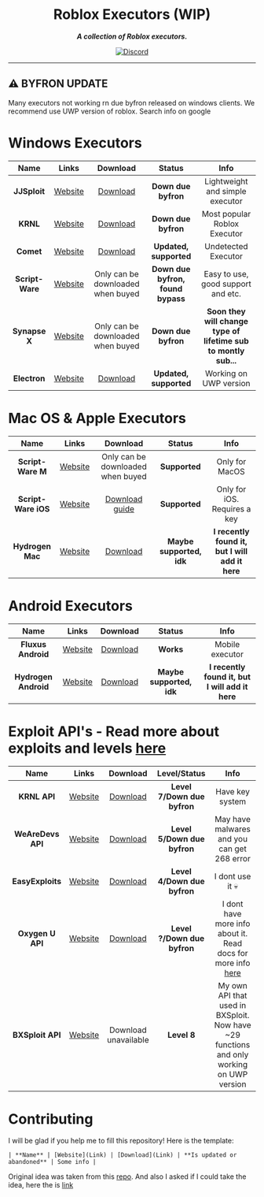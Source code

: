 <div align="center">

Roblox Executors (WIP)
===
***A collection of Roblox executors.***
 
[![Discord](https://img.shields.io/discord/931595732752953375?style=for-the-badge)](https://discord.gg/p7cxhw7E2M)
</div>

-------

## ⚠ BYFRON UPDATE
Many executors not working rn due byfron released on windows clients. We recommend use UWP version of roblox. Search info on google

# Windows Executors

| Name | Links | Download | Status | Info |
| :--: | :---: | :------: | :----: | :--: |
| **JJSploit** | [Website](https://wearedevs.net/dinfo/JJSploit) | [Download](https://wearedevs.net/d/JJSploit) | **Down due byfron** | Lightweight and simple executor |
| **KRNL** | [Website](https://krnl.place) | [Download](https://krnl.place/download.html) | **Down due byfron** | Most popular Roblox Executor |
| **Comet** | [Website](https://cometrbx.xyz) | [Download](https://wearedevs.net/d/Comet) | **Updated, supported** | Undetected Executor |
| **Script-Ware** | [Website](https://www.script-ware.com/w) | Only can be downloaded when buyed | **Down due byfron, found bypass** | Easy to use, good support and etc. |
| **Synapse X** | [Website](https://x.synapse.to) | Only can be downloaded when buyed | **Down due byfron** | **Soon they will change type of lifetime sub to montly sub...** |
| **Electron** | [Website](https://ryos.lol/) | [Download](https://ryos.lol/download.php) | **Updated, supported** | Working on UWP version |

# Mac OS & Apple Executors

| Name | Links | Download | Status | Info |
| :--: | :---: | :------: | :----: | :--: |
| **Script-Ware M** | [Website](https://www.script-ware.com/m) | Only can be downloaded when buyed | **Supported** | Only for MacOS |
| **Script-Ware iOS** | [Website](https://www.script-ware.com/ios) | [Download guide](https://dev.script-ware.com/docs/iOS/install-guide) | **Supported** | Only for iOS. Requires a key |
| **Hydrogen Mac** | [Website](https://hydrogen.onl) | [Download](https://hydrogen.onl/hydrogen_mac) | **Maybe supported, idk** | **I recently found it, but I will add it here** |

# Android Executors

| Name | Links | Download | Status | Info |
| :--: | :---: | :------: | :----: | :--: |
| **Fluxus Android** | [Website](https://fluxteam.net/android) | [Download](https://linkvertise.com/530799/fluxus-android-download/1) | **Works** | Mobile executor |
| **Hydrogen Android** | [Website](https://hydrogen.onl) | [Download](https://hydrogen.onl/hydrogen.apk) | **Maybe supported, idk** | **I recently found it, but I will add it here** |

# Exploit API's - Read more about exploits and levels [here](https://roblox.fandom.com/wiki/Exploit#Exploit_Levels)

| Name | Links | Download | Level/Status | Info |
| :--: | :---: | :------: | :----: | :--: |
| **KRNL API** | [Website](https://krnl.place) | [Download](https://k-storage.com/bootstrapper/files/KrnlAPI.dll) | **Level 7/Down due byfron** | Have key system |
| **WeAreDevs API** | [Website](https://wearedevs.net/d/Exploit%20API) | [Download](https://cdnwrd2.com/r/2/1673551714278/WeAreDevs_API.dll) | **Level 5/Down due byfron** | May have malwares and you can get 268 error |
| **EasyExploits** | [Website](https://easyexploits.com) | [Download](https://easyexploits.com/downloadexploit?id=6) | **Level 4/Down due byfron** | I dont use it 💀 |
| **Oxygen U API** | [Website](https://oxygenu.xyz) | [Download](https://github.com/iDevastate/Oxygen-v2/raw/main/Oxygen_API.dll) | **Level ?/Down due byfron** | I dont have more info about it. Read docs for more info [here](https://mr-scoop.gitbook.io/oxygen-u-api/guide/including-the-api)
| **BXSploit API** | [Website](https://bxsploit.bxteam.gq) | Download unavailable | **Level 8** | My own API that used in BXSploit. Now have ~29 functions and only working on UWP version |

# Contributing

I will be glad if you help me to fill this repository! Here is the template:

```| **Name** | [Website](Link) | [Download](Link) | **Is updated or abandoned** | Some info |```

Original idea was taken from this [repo](https://github.com/Minecraft-Anarchy/minecraft-hack-clients). And also I asked if I could take the idea, here the is [link](https://github.com/Minecraft-Anarchy/minecraft-hack-clients/discussions/17)
